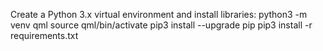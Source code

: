 Create a Python 3.x virtual environment and install libraries:
python3 -m venv qml
source qml/bin/activate
pip3 install --upgrade pip
pip3 install -r requirements.txt
